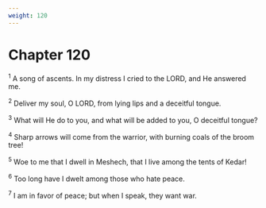 ```yaml
---
weight: 120
---
```


# Chapter 120

<sup>1</sup> A song of ascents. In my distress I cried to the LORD, and He answered me. 

<sup>2</sup> Deliver my soul, O LORD, from lying lips and a deceitful tongue. 

<sup>3</sup> What will He do to you, and what will be added to you, O deceitful tongue? 

<sup>4</sup> Sharp arrows will come from the warrior, with burning coals of the broom tree! 

<sup>5</sup> Woe to me that I dwell in Meshech, that I live among the tents of Kedar! 

<sup>6</sup> Too long have I dwelt among those who hate peace. 

<sup>7</sup> I am in favor of peace; but when I speak, they want war. 


